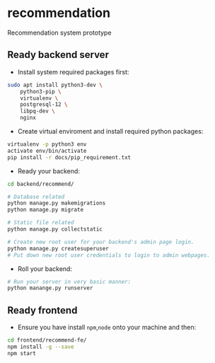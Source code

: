 # recommendation
Recommendation system prototype

## Ready backend server
- Install system required packages first:
```sh
sudo apt install python3-dev \
    python3-pip \
    virtualenv \
    postgresql-12 \
    libpq-dev \
    nginx
```


- Create virtual enviroment and install required python packages:
```sh
virtualenv -p python3 env
activate env/bin/activate
pip install -r docs/pip_requirement.txt
```


- Ready your backend:
```sh
cd backend/recommend/

# Database related
python manage.py makemigrations
python manage.py migrate

# Static file related
python manage.py collectstatic

# Create new root user for your backend's admin page login.
python manage.py createsuperuser
# Put down new root user credentials to login to admin webpages.

```


- Roll your backend:
```sh
# Run your server in very basic manner:
python manange.py runserver
```


## Ready frontend
- Ensure you have install `npm`,`node` onto your machine and then:
```sh
cd frontend/recommend-fe/
npm install -g --save
npm start
```

